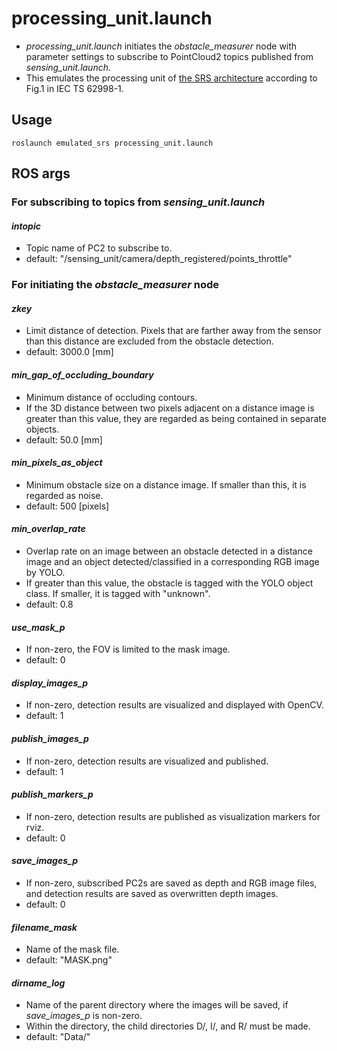 # processing_unit.launch

* _processing_unit.launch_ initiates the _obstacle_measurer_ node with parameter
    settings to subscribe to PointCloud2 topics published from
    _sensing_unit.launch_.
* This emulates the processing unit of
    [the SRS architecture](/doc/SRSArchitecture.png) according to Fig.1 in IEC
    TS 62998-1.

## Usage

    roslaunch emulated_srs processing_unit.launch

## ROS args

### For subscribing to topics from _sensing_unit.launch_

#### _intopic_

* Topic name of PC2 to subscribe to.
* default: "/sensing_unit/camera/depth_registered/points_throttle"

### For initiating the _obstacle_measurer_ node

#### _zkey_

* Limit distance of detection. Pixels that are farther away from the
  sensor than this distance are excluded from the obstacle detection.
* default: 3000.0 [mm]

#### _min_gap_of_occluding_boundary_

* Minimum distance of occluding contours.
* If the 3D distance between two pixels adjacent on a distance image is
  greater than this value, they are regarded as being contained in separate
  objects.
* default: 50.0 [mm]

#### _min_pixels_as_object_

* Minimum obstacle size on a distance image. If smaller than this, it is
  regarded as noise.
* default: 500 [pixels]

#### _min_overlap_rate_

* Overlap rate on an image between an obstacle detected in a distance image and
  an object detected/classified in a corresponding RGB image by YOLO.
* If greater than this value, the obstacle is tagged with the YOLO object
  class. If smaller, it is tagged with "unknown".
* default: 0.8

#### _use_mask_p_

* If non-zero, the FOV is limited to the mask image.
* default: 0

#### _display_images_p_

* If non-zero, detection results are visualized and displayed with OpenCV.
* default: 1

#### _publish_images_p_

* If non-zero, detection results are visualized and published.
* default: 1

#### _publish_markers_p_

* If non-zero, detection results are published as visualization markers for rviz.
* default: 0

#### _save_images_p_

* If non-zero, subscribed PC2s are saved as depth and RGB image files, and
  detection results are saved as overwritten depth images.
* default: 0

#### _filename_mask_

* Name of the mask file.
* default: "MASK.png"

#### _dirname_log_

* Name of the parent directory where the images will be saved, if _save_images_p_
  is non-zero.
* Within the directory, the child directories D/, I/, and R/ must be made.
* default: "Data/"
